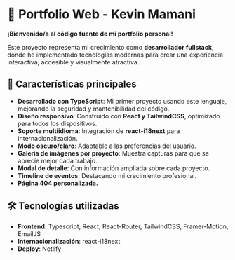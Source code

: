 # 🚀 Portfolio Web - Kevin Mamani  

**¡Bienvenido/a al código fuente de mi portfolio personal!**  

Este proyecto representa mi crecimiento como **desarrollador fullstack**, donde he implementado tecnologías modernas para crear una experiencia interactiva, accesible y visualmente atractiva.

## 🌟 Características principales  

- **Desarrollado con TypeScript**: Mi primer proyecto usando este lenguaje, mejorando la seguridad y mantenibilidad del código.  
- **Diseño responsivo**: Construido con **React y TailwindCSS**, optimizado para todos los dispositivos.  
- **Soporte multiidioma**: Integración de **react-i18next** para internacionalización.  
- **Modo oscuro/claro**: Adaptable a las preferencias del usuario.  
- **Galería de imágenes por proyecto**: Muestra capturas para que se aprecie mejor cada trabajo.  
- **Modal de detalle**: Con información ampliada sobre cada proyecto.
- **Timeline de eventos**: Destacando mi crecimiento profesional.
- **Página 404 personalizada.**

## 🛠 Tecnologías utilizadas  

- **Frontend**: Typescript, React, React-Router, TailwindCSS, Framer-Motion, EmailJS
- **Internacionalización**: react-i18next  
- **Deploy**: Netlify
